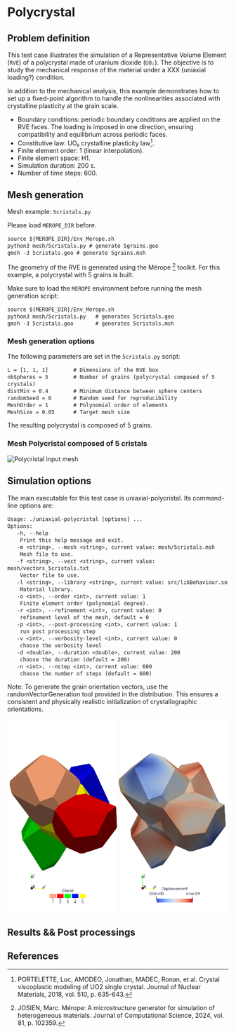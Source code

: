 # Polycrystal

## Problem definition

This test case illustrates the simulation of a Representative Volume Element (`RVE`) of a polycrystal made of uranium dioxide (`UO₂`). The objective is to study the mechanical response of the material under a XXX (uniaxial loading?) condition.

In addition to the mechanical analysis, this example demonstrates how to set up a fixed-point algorithm to handle the nonlinearities associated with crystalline plasticity at the grain scale.

- Boundary conditions: periodic boundary conditions are applied on the RVE faces. The loading is imposed in one direction, ensuring compatibility and equilibrium across periodic faces.
- Constitutive law: UO₂ crystalline plasticity law[^2].
- Finite element order: 1 (linear interpolation).
- Finite element space: H1.
- Simulation duration: 200 s.
- Number of time steps: 600.

## Mesh generation

Mesh example: `5cristals.py`

Please load `MEROPE_DIR` before.

```
source ${MEROPE_DIR}/Env_Merope.sh
python3 mesh/5cristals.py # generate 5grains.geo
gmsh -3 5cristals.geo # generate 5grains.msh
```

The geometry of the RVE is generated using the Mérope [^1] toolkit. For this example, a polycrystal with 5 grains is built.

Make sure to load the `MEROPE` environment before running the mesh generation script:

```
source ${MEROPE_DIR}/Env_Merope.sh
python3 mesh/5cristals.py   # generates 5cristals.geo
gmsh -3 5cristals.geo       # generates 5cristals.msh
```

### Mesh generation options

The following parameters are set in the `5cristals.py` script:

```
L = [1, 1, 1]        # Dimensions of the RVE box
nbSpheres = 5        # Number of grains (polycrystal composed of 5 crystals)
distMin = 0.4        # Minimum distance between sphere centers
randomSeed = 0       # Random seed for reproducibility
MeshOrder = 1        # Polynomial order of elements
MeshSize = 0.05      # Target mesh size
```

The resulting polycrystal is composed of 5 grains.

### Mesh Polycristal composed of 5 cristals

![Polycristal input mesh](doc/5cristalsGmsh.png.png)


## Simulation options


The main executable for this test case is uniaxial-polycristal. Its command-line options are:

```
Usage: ./uniaxial-polycristal [options] ...
Options:
   -h, --help
	Print this help message and exit.
   -m <string>, --mesh <string>, current value: mesh/5cristals.msh
	Mesh file to use.
   -f <string>, --vect <string>, current value: mesh/vectors_5cristals.txt
	Vector file to use.
   -l <string>, --library <string>, current value: src/libBehaviour.so
	Material library.
   -o <int>, --order <int>, current value: 1
	Finite element order (polynomial degree).
   -r <int>, --refinement <int>, current value: 0
	refinement level of the mesh, default = 0
   -p <int>, --post-processing <int>, current value: 1
	run post processing step
   -v <int>, --verbosity-level <int>, current value: 0
	choose the verbosity level
   -d <double>, --duration <double>, current value: 200
	choose the duration (default = 200)
   -n <int>, --nstep <int>, current value: 600
	choose the number of steps (default = 600)
```

Note: To generate the grain orientation vectors, use the randomVectorGeneration tool provided in the distribution. This ensures a consistent and physically realistic initialization of crystallographic orientations.

![RVE of Polycristal of UO2 with 5 cristals](doc/5cristals.png)

## Results && Post processings

## References

[^1]: JOSIEN, Marc. Mérope: A microstructure generator for simulation of heterogeneous materials. Journal of Computational Science, 2024, vol. 81, p. 102359.
[^2]: PORTELETTE, Luc, AMODEO, Jonathan, MADEC, Ronan, et al. Crystal viscoplastic modeling of UO2 single crystal. Journal of Nuclear Materials, 2018, vol. 510, p. 635-643.
